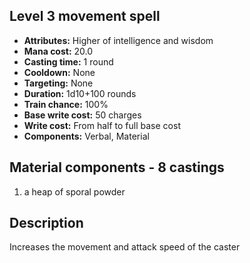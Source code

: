 ## Level 3 movement spell
- **Attributes:** Higher of intelligence and wisdom
- **Mana cost:** 20.0
- **Casting time:** 1 round
- **Cooldown:** None
- **Targeting:** None
- **Duration:** 1d10+100 rounds
- **Train chance:** 100%
- **Base write cost:** 50 charges
- **Write cost:** From half to full base cost
- **Components:** Verbal, Material
## Material components - 8 castings
1. a heap of sporal powder
## Description
Increases the movement and attack speed of the caster
